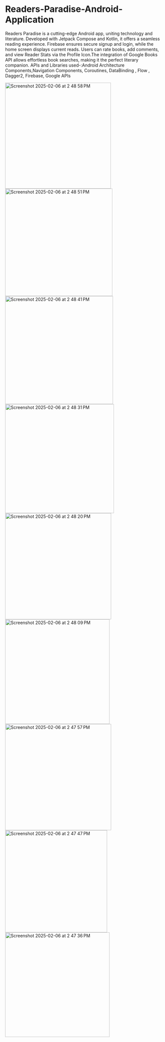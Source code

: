 # Readers-Paradise-Android-Application
Readers Paradise is a cutting-edge Android app, uniting technology and literature. Developed with Jetpack Compose and Kotlin, it offers a seamless reading experience. Firebase ensures secure signup and login, while the home screen displays current reads. Users can rate books, add comments, and view Reader Stats via the Profile Icon.The integration of Google Books API allows effortless book searches, making it the perfect literary companion. 
APIs and Libraries used-:Android Architecture Components,Navigation Components, Coroutines, DataBinding , Flow , Dagger2, Firebase, Google APIs


<img width="341" alt="Screenshot 2025-02-06 at 2 48 58 PM" src="https://github.com/user-attachments/assets/051edaa4-0fe9-4347-b0fb-c431c6785ad2" />
<img width="346" alt="Screenshot 2025-02-06 at 2 48 51 PM" src="https://github.com/user-attachments/assets/9cb85653-4fac-493a-9024-5bce4243a96e" />
<img width="348" alt="Screenshot 2025-02-06 at 2 48 41 PM" src="https://github.com/user-attachments/assets/f3da82eb-bc8e-4bd8-9179-f5252a3fd10c" />
<img width="351" alt="Screenshot 2025-02-06 at 2 48 31 PM" src="https://github.com/user-attachments/assets/98296639-85e1-49cd-8d2d-7ac10c9bda38" />
<img width="342" alt="Screenshot 2025-02-06 at 2 48 20 PM" src="https://github.com/user-attachments/assets/331b024d-0b60-4907-aae9-b5add9bb4d0c" />
<img width="337" alt="Screenshot 2025-02-06 at 2 48 09 PM" src="https://github.com/user-attachments/assets/83f150a7-e44f-44b3-a2cc-cd79489acbe4" />
<img width="342" alt="Screenshot 2025-02-06 at 2 47 57 PM" src="https://github.com/user-attachments/assets/f9233b8b-8f24-44d0-807c-e2300873db23" />
<img width="329" alt="Screenshot 2025-02-06 at 2 47 47 PM" src="https://github.com/user-attachments/assets/1c401b0c-40f2-4ebb-b8e4-a6eac4ff36ce" />
<img width="337" alt="Screenshot 2025-02-06 at 2 47 36 PM" src="https://github.com/user-attachments/assets/00a01014-58f1-4cd3-b7c7-bf28ef1824c9" />
